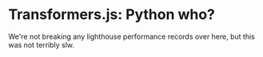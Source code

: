 # Transformers.js: Python who?

We're not breaking any lighthouse performance records over here, but this was not terribly slw.
